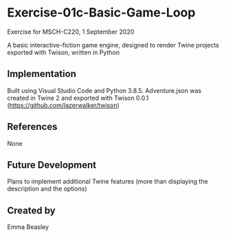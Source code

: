 # Exercise-01c-Basic-Game-Loop

Exercise for MSCH-C220, 1 September 2020

A basic interactive-fiction game engine, designed to render Twine projects exported with Twison, written in Python

## Implementation

Built using Visual Studio Code and Python 3.8.5. Adventure.json was created in Twine 2 and exported with Twison 0.0.1 (https://github.com/lazerwalker/twison)

## References

None

## Future Development

Plans to implement additional Twine features (more than displaying the description and the options)

## Created by

Emma Beasley
